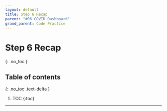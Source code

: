 ```yaml
---
layout: default
title: Step 6 Recap
parent: "#06 COVID Dashboard"
grand_parent: Code Practice
---
```


# Step 6 Recap
{: .no_toc }

## Table of contents
{: .no_toc .text-delta }

1. TOC
{:toc}

---
